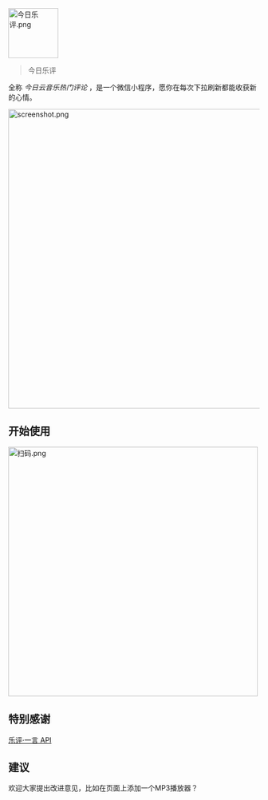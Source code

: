 <img src="https://i.loli.net/2019/05/07/5cd124fcb35d7.png" alt="今日乐评.png" title="今日乐评.png" width="100px"/>

> 今日乐评

全称 *今日云音乐热门评论* ，是一个微信小程序，愿你在每次下拉刷新都能收获新的心情。

<img src="https://i.loli.net/2019/05/07/5cd1303db466b.png" alt="screenshot.png" title="screenshot.png"  width="600px"/>



## 开始使用

<img src="https://i.loli.net/2019/05/07/5cd1288011151.png" alt="扫码.png" title="扫码.png" width="500px" />



## 特别感谢

[乐评·一言 API](https://comments.hk/)



## 建议

欢迎大家提出改进意见，比如在页面上添加一个MP3播放器？